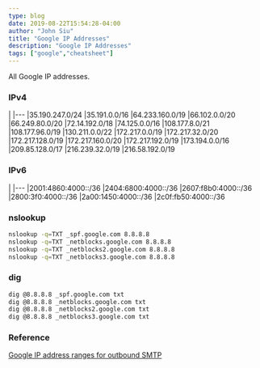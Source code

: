 ```yaml
---
type: blog
date: 2019-08-22T15:54:28-04:00
author: "John Siu"
title: "Google IP Addresses"
description: "Google IP Addresses"
tags: ["google","cheatsheet"]
---
```

All Google IP addresses.
<!--more-->

### IPv4

|
|---
|35.190.247.0/24
|35.191.0.0/16
|64.233.160.0/19
|66.102.0.0/20
|66.249.80.0/20
|72.14.192.0/18
|74.125.0.0/16
|108.177.8.0/21
|108.177.96.0/19
|130.211.0.0/22
|172.217.0.0/19
|172.217.32.0/20
|172.217.128.0/19
|172.217.160.0/20
|172.217.192.0/19
|173.194.0.0/16
|209.85.128.0/17
|216.239.32.0/19
|216.58.192.0/19

### IPv6

|
|---
|2001:4860:4000::/36
|2404:6800:4000::/36
|2607:f8b0:4000::/36
|2800:3f0:4000::/36
|2a00:1450:4000::/36
|2c0f:fb50:4000::/36

### nslookup

```sh
nslookup -q=TXT _spf.google.com 8.8.8.8
nslookup -q=TXT _netblocks.google.com 8.8.8.8
nslookup -q=TXT _netblocks2.google.com 8.8.8.8
nslookup -q=TXT _netblocks3.google.com 8.8.8.8
```

### dig

```sh
dig @8.8.8.8 _spf.google.com txt
dig @8.8.8.8 _netblocks.google.com txt
dig @8.8.8.8 _netblocks2.google.com txt
dig @8.8.8.8 _netblocks3.google.com txt
```

### Reference

[Google IP address ranges for outbound SMTP](https://support.google.com/a/answer/60764)
